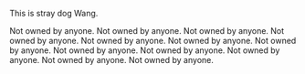 This is stray dog Wang.

Not owned by anyone.
Not owned by anyone.
Not owned by anyone.
Not owned by anyone.
Not owned by anyone.
Not owned by anyone.
Not owned by anyone.
Not owned by anyone.
Not owned by anyone.
Not owned by anyone.
Not owned by anyone.
Not owned by anyone.
